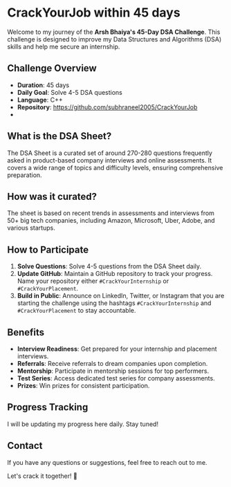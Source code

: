 # CrackYourJob within 45 days

Welcome to my journey of the **Arsh Bhaiya's 45-Day DSA Challenge**. This challenge is designed to improve my Data Structures and Algorithms (DSA) skills and help me secure an internship.

## Challenge Overview

- **Duration**: 45 days
- **Daily Goal**: Solve 4-5 DSA questions
- **Language**: C++
- **Repository**: https://github.com/subhraneel2005/CrackYourJob
- 
## What is the DSA Sheet?

The DSA Sheet is a curated set of around 270-280 questions frequently asked in product-based company interviews and online assessments. It covers a wide range of topics and difficulty levels, ensuring comprehensive preparation.

## How was it curated?

The sheet is based on recent trends in assessments and interviews from 50+ big tech companies, including Amazon, Microsoft, Uber, Adobe, and various startups.

## How to Participate

1. **Solve Questions**: Solve 4-5 questions from the DSA Sheet daily.
2. **Update GitHub**: Maintain a GitHub repository to track your progress. Name your repository either `#CrackYourInternship` or `#CrackYourPlacement`.
3. **Build in Public**: Announce on LinkedIn, Twitter, or Instagram that you are starting the challenge using the hashtags `#CrackYourInternship` and `#CrackYourPlacement` to stay accountable.

## Benefits

- **Interview Readiness**: Get prepared for your internship and placement interviews.
- **Referrals**: Receive referrals to dream companies upon completion.
- **Mentorship**: Participate in mentorship sessions for top performers.
- **Test Series**: Access dedicated test series for company assessments.
- **Prizes**: Win prizes for consistent participation.

## Progress Tracking

I will be updating my progress here daily. Stay tuned!

## Contact

If you have any questions or suggestions, feel free to reach out to me.

Let's crack it together! 🚀
